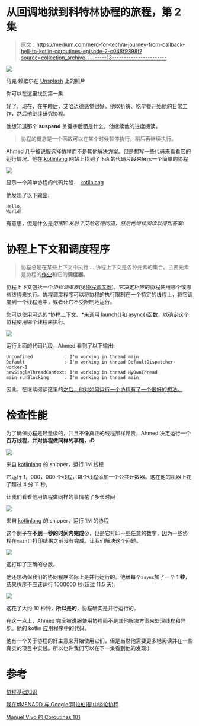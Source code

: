 # 从回调地狱到科特林协程的旅程，第 2 集

> 原文：<https://medium.com/nerd-for-tech/a-journey-from-callback-hell-to-kotlin-coroutines-episode-2-c048f9898f?source=collection_archive---------13----------------------->

![](img/370f1d1938b7aa25d7fb9fcffe30a152.png)

马克·赖歇尔在 [Unsplash](https://unsplash.com?utm_source=medium&utm_medium=referral) 上的照片

你可以在这里找到第一集

好了，现在，在午睡后，艾哈迈德感觉很好。他以祈祷、吃早餐开始他的日常工作，然后他继续研究协程。

他想知道那个 **suspend** 关键字后面是什么，他继续他的进度阅读，

> 协程的概念是一个函数可以在某个时候暂停执行，稍后再继续执行。

Ahmed 几乎被说服选择协程而不是其他解决方案。但是想写一些代码来看看它的运行情况。他在 [kotlinlang](https://kotlinlang.org/docs/coroutines-basics.html#your-first-coroutine) 网站上找到了下面的代码片段来展示一个简单的协程

![](img/0da820faedf2831f486d6e4740b4d5f6.png)

显示一个简单协程的代码片段， [kotlinlang](https://kotlinlang.org/docs/coroutines-basics.html#your-first-coroutine)

他发现了以下输出:

```
Hello,
World!
```

有意思，但是什么是*范围*和*发射？艾哈迈德问道，然后他继续阅读以得到答案*:

# 协程上下文和调度程序

> 协程总是在某些上下文中执行 …,协程上下文是各种元素的集合。主要元素是协程的[作业](https://kotlin.github.io/kotlinx.coroutines/kotlinx-coroutines-core/kotlinx.coroutines/-job/index.html)和它的**调度器**。

协程上下文包括一个*协程调度器*(见[协程调度器](https://kotlin.github.io/kotlinx.coroutines/kotlinx-coroutines-core/kotlinx.coroutines/-coroutine-dispatcher/index.html))，它决定相应的协程使用哪个或哪些线程来执行。协程调度程序可以将协程的执行限制在一个特定的线程上，将它调度到一个线程池中，或者让它不受限制地运行。

您可以使用可选的*协程上下文、*来调用 launch{}和 async{}函数，以确定这个协程使用哪个线程来执行。

![](img/ef32fe7a62a7597d16f8f10094d286a1.png)

运行上面的代码片段，Ahmed 看到了以下输出:

```
Unconfined            : I'm working in thread main
Default               : I'm working in thread DefaultDispatcher-worker-1
newSingleThreadContext: I'm working in thread MyOwnThread
main runBlocking      : I'm working in thread main
```

因此，在继续阅读这里的[之后，他对如何运行一个协程有了一个很好的想法。](https://kotlinlang.org/docs/coroutine-context-and-dispatchers.html#dispatchers-and-threads)

# 检查性能

为了确保协程是轻量级的，并且不像真正的线程那样昂贵，Ahmed 决定运行一个**百万线程，并对协程做同样的事情，:D**

![](img/7793056ac8d0cb014dbfa75b2edec187.png)

来自 [kotlinlang](https://kotlinlang.org/docs/coroutines-basic-jvm.html#let-s-run-a-lot-of-them) 的 snipper，运行 1M 线程

它运行 1，000，000 个线程，每个线程添加一个公共计数器。这在他的机器上花了超过 4 分 11 秒。

让我们看看他用协程做同样的事情花了多长时间

![](img/40d323d7e638524f59568bb482589cb8.png)

来自 [kotlinlang](https://kotlinlang.org/docs/coroutines-basic-jvm.html#let-s-run-a-lot-of-them) 的 snipper，运行 1M 的协程

这个例子在**不到一秒的时间内完成**😮，但是它打印一些任意的数字，因为一些协程在`main()`打印结果之前没有完成。让我们解决这个问题。

![](img/eb9c95fab462adf304a937956c3b86ad.png)

这打印了正确的总数。

他还想确保我们的协同程序实际上是并行运行的。他给每个`async`加了一个 **1 秒**，结果程序不应该运行 1000000 秒(超过 11.5 天):

![](img/c7810abac8a829d7ec922c9106acdaff.png)

这花了大约 10 秒钟，**所以是的**，协程确实是并行运行的。

在这一点上，Ahmed 完全被说服使用协程而不是其他解决方案来处理线程和异步。他的 kotlin 应用程序中的代码。

他有一个关于协程的好主意来开始使用它们，但是当然他需要更多地阅读并在一些真实的项目中实践。所以也许我们可以在下一集看到他的发现:)

# 参考

[协程基础知识](https://kotlinlang.org/docs/coroutines-basic-jvm.htm)

[我在#MENADD 与 Google(阿拉伯语)中谈论协程](https://www.youtube.com/watch?v=pbq8ema7YTA)

[Manuel Vivo 的 Coroutines 101](https://www.youtube.com/watch?v=ZTDXo0-SKuU)